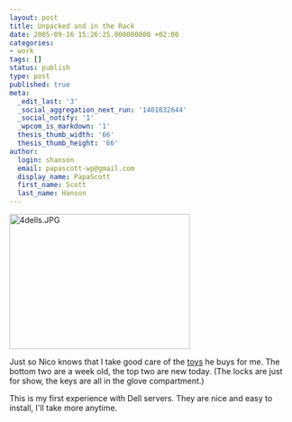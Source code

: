 ```yaml
---
layout: post
title: Unpacked and in the Rack
date: 2005-09-16 15:26:25.000000000 +02:00
categories:
- work
tags: []
status: publish
type: post
published: true
meta:
  _edit_last: '3'
  _social_aggregation_next_run: '1401632644'
  _social_notify: '1'
  _wpcom_is_markdown: '1'
  thesis_thumb_width: '66'
  thesis_thumb_height: '66'
author:
  login: shanson
  email: papascott-wp@gmail.com
  display_name: PapaScott
  first_name: Scott
  last_name: Hanson
---
```

<p><img src="https://www.papascott.de/fotos//4dells.JPG" border="0" height="240" width="320" alt="4dells.JPG" /></p>
<p>Just so Nico knows that I take good care of the <a href="http://lumma.de/eintrag.php?id=2047" title="Hochkantserver [Lummaland - das Weblog]">toys</a> he buys for me. The bottom two are a week old, the top two are new today. (The locks are just for show, the keys are all in the glove compartment.)</p>
<p>This is my first experience with Dell servers. They are nice and easy to install, I'll take more anytime.</p>
